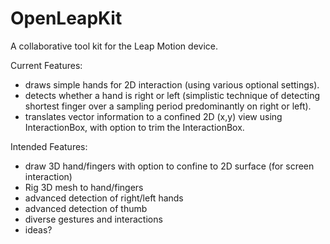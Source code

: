 OpenLeapKit
===============

A collaborative tool kit for the Leap Motion device.

Current Features:
- draws simple hands for 2D interaction (using various optional settings).
- detects whether a hand is right or left (simplistic technique of detecting shortest finger over a sampling period predominantly on right or left).
- translates vector information to a confined 2D (x,y) view using InteractionBox, with option to trim the InteractionBox.

Intended Features:
- draw 3D hand/fingers with option to confine to 2D surface (for screen interaction)
- Rig 3D mesh to hand/fingers
- advanced detection of right/left hands
- advanced detection of thumb
- diverse gestures and interactions
- ideas?
